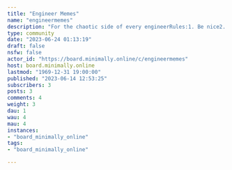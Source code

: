 ```yaml
---
title: "Engineer Memes" 
name: "engineermemes"
description: "For the chaotic side of every engineerRules:1. Be nice2. If it moves, use duct tape3. If it doesn't, spray WD-40"
type: community
date: "2023-06-24 01:13:19"
draft: false
nsfw: false
actor_id: "https://board.minimally.online/c/engineermemes"
host: board.minimally.online
lastmod: "1969-12-31 19:00:00"
published: "2023-06-14 12:53:25"
subscribers: 3
posts: 3
comments: 4
weight: 3
dau: 1
wau: 4
mau: 4
instances:
- "board_minimally_online"
tags: 
- "board_minimally_online"

---
```


